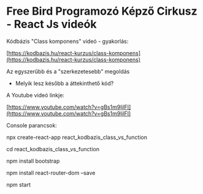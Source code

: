 # Free Bird Programozó Képző Cirkusz - React Js videók


Kódbázis "Class komponens" videó - gyakorlás:

[https://kodbazis.hu/react-kurzus/class-komponens](https://kodbazis.hu/react-kurzus/class-komponens)


Az egyszerűbb és a "szerkezetesebb" megoldás
- Melyik lesz később a áttekinthető kód?

 A Youtube videó linkje:

[https://www.youtube.com/watch?v=gBs1m9ljlFI](https://www.youtube.com/watch?v=gBs1m9ljlFI)



Console parancsok:

npx create-react-app react_kodbazis_class_vs_function

cd  react_kodbazis_class_vs_function

npm install bootstrap

npm install react-router-dom –save

npm start